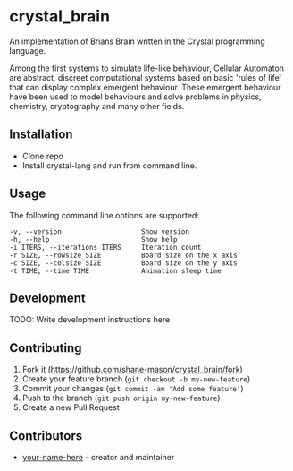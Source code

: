 # crystal_brain

An implementation of Brians Brain written in the Crystal programming language.

Among the first systems to simulate life-like behaviour, Cellular Automaton are abstract, discreet computational systems based on basic 'rules of life' that can display complex emergent behaviour.   These emergent behaviour have been used to model  behaviours and solve problems in physics, chemistry, cryptography and many other fields.

## Installation

* Clone repo
* Install crystal-lang and run from command line.

## Usage

The following command line options are supported:


    -v, --version                    Show version
    -h, --help                       Show help
    -i ITERS, --iterations ITERS     Iteration count
    -r SIZE, --rowsize SIZE          Board size on the x axis
    -c SIZE, --colsize SIZE          Board size on the y axis
    -t TIME, --time TIME             Animation sleep time


## Development

TODO: Write development instructions here

## Contributing

1. Fork it (<https://github.com/shane-mason/crystal_brain/fork>)
2. Create your feature branch (`git checkout -b my-new-feature`)
3. Commit your changes (`git commit -am 'Add some feature'`)
4. Push to the branch (`git push origin my-new-feature`)
5. Create a new Pull Request

## Contributors

- [your-name-here](https://github.com/your-github-user) - creator and maintainer
